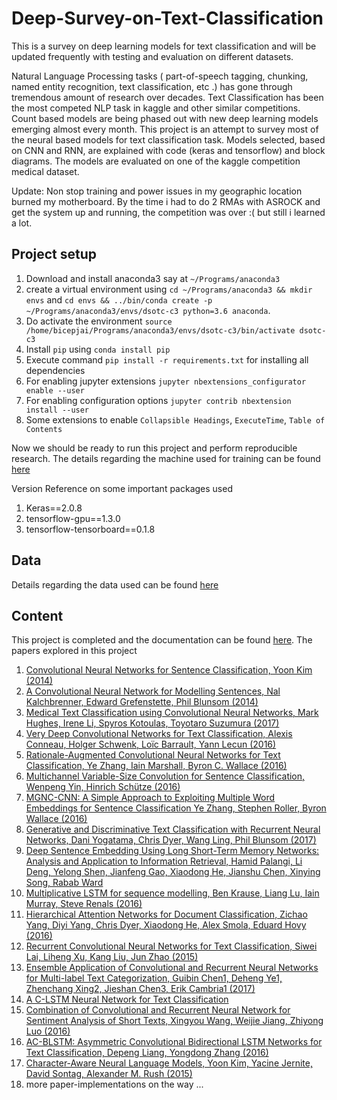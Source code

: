 # Deep-Survey-on-Text-Classification

This is a survey on deep learning models for text classification and will be updated frequently with testing and evaluation on different datasets.


Natural Language Processing tasks ( part-of-speech tagging, chunking, named entity recognition, text classification, etc .) has gone through tremendous amount of research over decades. Text Classification has been the most competed NLP task in kaggle and other similar competitions. Count based models are being phased out with new deep learning models emerging almost every month. This project is an attempt to survey most of the neural based models for text classification task. Models selected, based on CNN and RNN, are explained with code (keras and tensorflow) and block diagrams. The models are evaluated on one of the  kaggle competition medical dataset.

Update:
Non stop training and power issues in my geographic location burned my motherboard. By the time i had to do 2 RMAs with ASROCK and get the system up and running, the competition was over :( but still i learned a lot.

## Project setup

1. Download and install anaconda3 say at `~/Programs/anaconda3`
2. create a virtual environment using `cd ~/Programs/anaconda3 && mkdir envs` and `cd envs && ../bin/conda create -p ~/Programs/anaconda3/envs/dsotc-c3 python=3.6 anaconda`.
3. Do activate the environment `source /home/bicepjai/Programs/anaconda3/envs/dsotc-c3/bin/activate dsotc-c3`
4. Install `pip` using `conda install pip`
5. Execute command `pip install -r requirements.txt` for installing all dependencies
6. For enabling jupyter extensions `jupyter nbextensions_configurator enable --user`
7. For enabling configuration options `jupyter contrib nbextension install --user`
8. Some extensions to enable `Collapsible Headings`, `ExecuteTime`, `Table of Contents`


Now we should be ready to run this project and perform reproducible research. The details regarding the machine used for training can be found [here](https://bicepjai.github.io/machine-learning/2015/05/25/machine-learning-rig.html)

Version Reference on some important packages used

1. Keras==2.0.8
2. tensorflow-gpu==1.3.0
3. tensorflow-tensorboard==0.1.8


## Data

Details regarding the data used can be found  [here](https://github.com/bicepjai/Deep-Survey-Text-Classification/blob/master/data_prep/dataset/README.md)

## Content

This project is completed and the documentation can be found [here](https://docs.google.com/document/d/1zAh2lUjweKR8o5OZkv-48NWMVW_Pvvy5O953A-9KcNM/edit?usp=sharing). The papers explored in this project

1. [Convolutional Neural Networks for Sentence Classification, Yoon Kim (2014)](https://github.com/bicepjai/Deep-Survey-Text-Classification/tree/master/deep_models/paper_01_cnn_sent_class)
2. [A Convolutional Neural Network for Modelling Sentences, Nal Kalchbrenner, Edward Grefenstette, Phil Blunsom (2014)](https://github.com/bicepjai/Deep-Survey-Text-Classification/tree/master/deep_models/paper_02_cnn_sent_model)
3. [Medical Text Classification using Convolutional Neural Networks, Mark Hughes, Irene Li, Spyros Kotoulas, Toyotaro Suzumura (2017)](https://github.com/bicepjai/Deep-Survey-Text-Classification/tree/master/deep_models/paper_03_med_cnn)
4. [Very Deep Convolutional Networks for Text Classification, Alexis Conneau, Holger Schwenk, Loïc Barrault, Yann Lecun (2016)](https://github.com/bicepjai/Deep-Survey-Text-Classification/tree/master/deep_models/paper_04_vdcnn)
5. [Rationale-Augmented Convolutional Neural Networks for Text Classification, Ye Zhang, Iain Marshall, Byron C. Wallace (2016)](https://github.com/bicepjai/Deep-Survey-Text-Classification/tree/master/deep_models/paper_05_racnn)
6. [Multichannel Variable-Size Convolution for Sentence Classification, Wenpeng Yin, Hinrich Schütze (2016)](https://github.com/bicepjai/Deep-Survey-Text-Classification/tree/master/deep_models/paper_06_mvcnn)
7. [MGNC-CNN: A Simple Approach to Exploiting Multiple Word Embeddings for Sentence Classification Ye Zhang, Stephen Roller, Byron Wallace (2016)](https://github.com/bicepjai/Deep-Survey-Text-Classification/tree/master/deep_models/paper_07_mgnccnn)
8. [Generative and Discriminative Text Classification with Recurrent Neural Networks, Dani Yogatama, Chris Dyer, Wang Ling, Phil Blunsom (2017)](https://github.com/bicepjai/Deep-Survey-Text-Classification/tree/master/deep_models/paper_08_lstm)
9. [Deep Sentence Embedding Using Long Short-Term Memory Networks: Analysis and Application to Information Retrieval, Hamid Palangi, Li Deng, Yelong Shen, Jianfeng Gao, Xiaodong He, Jianshu Chen, Xinying Song, Rabab Ward](https://github.com/bicepjai/Deep-Survey-Text-Classification/tree/master/deep_models/paper_09_dse_lstm)
10. [Multiplicative LSTM for sequence modelling, Ben Krause, Liang Lu, Iain Murray, Steve Renals (2016)](https://github.com/bicepjai/Deep-Survey-Text-Classification/tree/master/deep_models/paper_10_mul_lstm)
11. [Hierarchical Attention Networks for Document Classification, Zichao Yang, Diyi Yang, Chris Dyer, Xiaodong He, Alex Smola, Eduard Hovy (2016)](https://github.com/bicepjai/Deep-Survey-Text-Classification/tree/master/deep_models/paper_11_hier_att_net)
12. [Recurrent Convolutional Neural Networks for Text Classification, Siwei Lai, Liheng Xu, Kang Liu, Jun Zhao (2015)](https://github.com/bicepjai/Deep-Survey-Text-Classification/tree/master/deep_models/paper_12_rcnn)
13. [Ensemble Application of Convolutional and Recurrent Neural Networks for Multi-label Text Categorization, Guibin Chen1, Deheng Ye1, Zhenchang Xing2, Jieshan Chen3, Erik Cambria1 (2017)](https://github.com/bicepjai/Deep-Survey-Text-Classification/tree/master/deep_models/paper_13_ensemble_cnn_rnn)
14. [A C-LSTM Neural Network for Text Classification](https://github.com/bicepjai/Deep-Survey-Text-Classification/tree/master/deep_models/paper_14_clstm)
15. [Combination of Convolutional and Recurrent Neural Network for Sentiment Analysis of Short Texts, Xingyou Wang, Weijie Jiang, Zhiyong Luo (2016)](https://github.com/bicepjai/Deep-Survey-Text-Classification/tree/master/deep_models/paper_15_comb_cnn_rnn)
16. [AC-BLSTM: Asymmetric Convolutional Bidirectional LSTM Networks for Text Classification, Depeng Liang, Yongdong Zhang (2016)](https://github.com/bicepjai/Deep-Survey-Text-Classification/tree/master/deep_models/paper_16_ac_blstm)
17. [Character-Aware Neural Language Models, Yoon Kim, Yacine Jernite, David Sontag, Alexander M. Rush (2015)](https://github.com/bicepjai/Deep-Survey-Text-Classification/tree/master/deep_models/paper_17_char_aware_nlm)
18. more paper-implementations on the way ...
